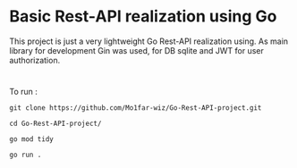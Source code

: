 # Basic Rest-API realization using Go

This project is just a very lightweight Go Rest-API realization using.
As main library for development Gin was used, for DB sqlite and JWT for user authorization.

#
To run :
```cli
git clone https://github.com/Mo1far-wiz/Go-Rest-API-project.git

cd Go-Rest-API-project/

go mod tidy

go run .
```
